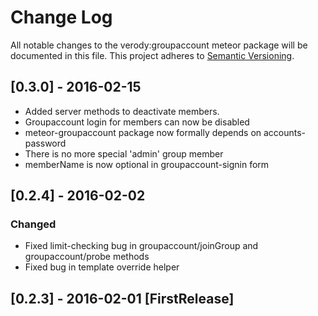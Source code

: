 # Change Log
All notable changes to the verody:groupaccount meteor package will be documented in this file.
This project adheres to [Semantic Versioning](http://semver.org/).

## [0.3.0] - 2016-02-15
- Added server methods to deactivate members.
- Groupaccount login for members can now be disabled
- meteor-groupaccount package now formally depends on accounts-password
- There is no more special 'admin' group member
- memberName is now optional in groupaccount-signin form

## [0.2.4] - 2016-02-02
### Changed
- Fixed limit-checking bug in groupaccount/joinGroup and groupaccount/probe methods
- Fixed bug in template override helper

## [0.2.3] - 2016-02-01 [FirstRelease]
